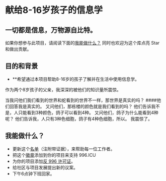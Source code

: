 献给8-16岁孩子的信息学
=======

一切都是信息，万物源自比特。
---

如果你想参与此项目，请阅读下面的[我能做什么？](#我能做什么)
同时也欢迎为这个库点亮 Star 和做出贡献。

目的和背景
---
* **希望通过本项目帮助8-16岁的孩子了解并在生活中使用信息学。

作为两个8岁孩子的父亲，我深深的被他们的知识量所震惊。

当我问他们我们看到的世界和蛇看到的世界不一样，那世界是真实的吗？
####他们回答我是真实的。
又问他们，那栋楼的颜色就是我们看到的吗？
他们告诉我不是，人只能看到3种颜色，鸽子可以看到4种。
又问他们，鸽子为什么能看到4种呢？
他们告诉我，人只有3种色细胞，鸽子有4种色细胞，所以。
我震惊了。

我能做什么？
---
- 更新这个[名单](blacklist/blacklist.md)（注附带证据），来帮助每一位工作者。
- 把这个[徽章](externals/instruction.md)添加到你的项目来支持 996.ICU
- 为你的项目添加[反 996 许可证](LICENSE_CN)。
- 给社区与项目发展提出新的议案。
- 下午6点钟下班回家。
